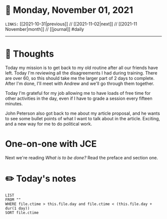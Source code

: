 # 📅 Monday, November 01, 2021
`LINKS:` [[2021-10-31|previous]] // [[2021-11-02|next]] // [[2021-11 November|month]] // [[journal]] 
#daily

---
# 💭 Thoughts
Today my mission is to get back to my old routine after all our friends have left. Today I'm reviewing all the disagreements I had during training. There are over 60, so this should take me the larger part of 2 days to complete. After I'm done, I'll meet with Andrew and we'll go through them together. 

Today I'm grateful for my job allowing me to have loads of free time for other activities in the day, even if I have to grade a session every fifteen minutes.

John Peterson also got back to me about my article proposal, and he wants to see some bullet points of what I want to talk about in the article. Exciting, and a new way for me to do political work. 

# One-on-one with JCE
Next we're reading *What is to be done?* Read the preface and section one. 

# ✏️ Today's notes
```dataview
LIST 
FROM ""
WHERE file.ctime > this.file.day and file.ctime < (this.file.day + dur(1 day))
SORT file.ctime
```
